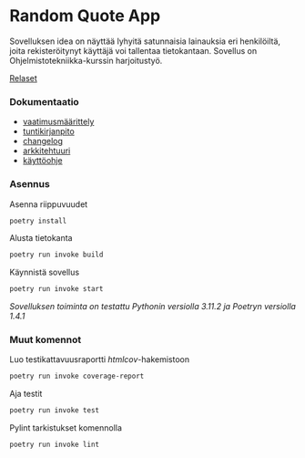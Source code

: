 # Random Quote App
Sovelluksen idea on näyttää lyhyitä satunnaisia lainauksia eri henkilöiltä, joita rekisteröitynyt käyttäjä voi tallentaa tietokantaan. Sovellus on Ohjelmistotekniikka-kurssin harjoitustyö.

[Relaset](https://github.com/roni-b/ohjelmistotekniikka/releases)

### Dokumentaatio

- [vaatimusmäärittely](https://github.com/roni-b/ohjelmistotekniikka/blob/main/dokumentaatio/vaatimusmaarittely.md)
- [tuntikirjanpito](https://github.com/roni-b/ohjelmistotekniikka/blob/main/dokumentaatio/tuntikirjanpito.md)
- [changelog](https://github.com/roni-b/ohjelmistotekniikka/blob/main/dokumentaatio/changelog.md)
- [arkkitehtuuri](https://github.com/roni-b/ohjelmistotekniikka/blob/main/dokumentaatio/arkkitehtuuri.md)
- [käyttöohje](https://github.com/roni-b/ohjelmistotekniikka/blob/main/dokumentaatio/k%C3%A4ytt%C3%B6ohje.md)

### Asennus

Asenna riippuvuudet
```bash
poetry install
```
Alusta tietokanta
```bash
poetry run invoke build
```
Käynnistä sovellus
```bash
poetry run invoke start
```
*Sovelluksen toiminta on testattu Pythonin versiolla 3.11.2 ja Poetryn versiolla 1.4.1*
### Muut komennot
Luo testikattavuusraportti *htmlcov*-hakemistoon
```bash
poetry run invoke coverage-report
```
Aja testit
```bash
poetry run invoke test
```
Pylint tarkistukset komennolla
```bash
poetry run invoke lint
```

